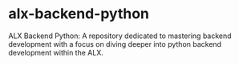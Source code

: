 # alx-backend-python
ALX Backend Python: A repository dedicated to mastering backend development with a focus on diving deeper into python backend development within the ALX.
